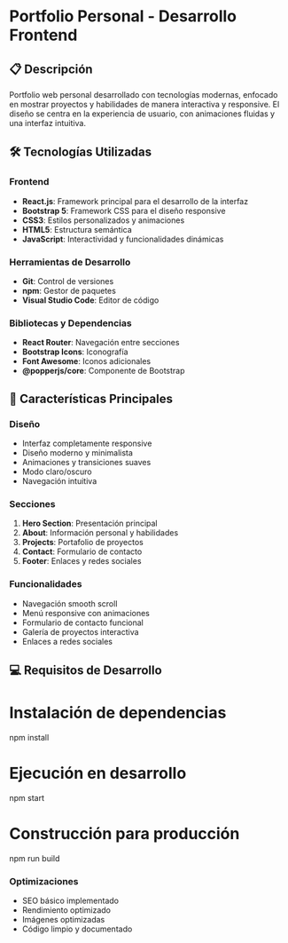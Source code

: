 # Portfolio Personal - Desarrollo Frontend

## 📋 Descripción
Portfolio web personal desarrollado con tecnologías modernas, enfocado en mostrar proyectos y habilidades de manera interactiva y responsive. El diseño se centra en la experiencia de usuario, con animaciones fluidas y una interfaz intuitiva.

## 🛠️ Tecnologías Utilizadas

### Frontend
- **React.js**: Framework principal para el desarrollo de la interfaz
- **Bootstrap 5**: Framework CSS para el diseño responsive
- **CSS3**: Estilos personalizados y animaciones
- **HTML5**: Estructura semántica
- **JavaScript**: Interactividad y funcionalidades dinámicas

### Herramientas de Desarrollo
- **Git**: Control de versiones
- **npm**: Gestor de paquetes
- **Visual Studio Code**: Editor de código

### Bibliotecas y Dependencias
- **React Router**: Navegación entre secciones
- **Bootstrap Icons**: Iconografía
- **Font Awesome**: Iconos adicionales
- **@popperjs/core**: Componente de Bootstrap

## 🎯 Características Principales

### Diseño
- Interfaz completamente responsive
- Diseño moderno y minimalista
- Animaciones y transiciones suaves
- Modo claro/oscuro
- Navegación intuitiva

### Secciones
1. **Hero Section**: Presentación principal
2. **About**: Información personal y habilidades
3. **Projects**: Portafolio de proyectos
4. **Contact**: Formulario de contacto
5. **Footer**: Enlaces y redes sociales

### Funcionalidades
- Navegación smooth scroll
- Menú responsive con animaciones
- Formulario de contacto funcional
- Galería de proyectos interactiva
- Enlaces a redes sociales

## 💻 Requisitos de Desarrollo

# Instalación de dependencias
npm install

# Ejecución en desarrollo
npm start

# Construcción para producción
npm run build


### Optimizaciones
- SEO básico implementado
- Rendimiento optimizado
- Imágenes optimizadas
- Código limpio y documentado
